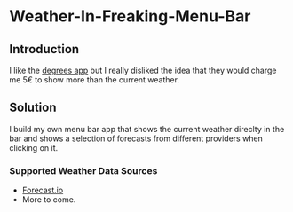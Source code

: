 # Weather-In-Freaking-Menu-Bar

## Introduction
I like the [degrees app](http://www.degreesapp.com) but I really disliked the idea that they would charge me 5€ to show more than the current weather.

## Solution
I build my own menu bar app that shows the current weather direclty in the bar and shows a selection of forecasts from different providers when clicking on it.

### Supported Weather Data Sources
- [Forecast.io](forecast.io)
- More to come.

